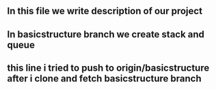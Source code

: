 ## In this file we write description of our project
## In basicstructure branch we create stack and queue 
## this line i tried to push to origin/basicstructure after i clone and fetch basicstructure branch